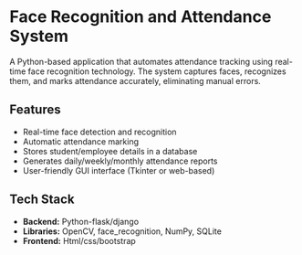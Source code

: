 # Face Recognition and Attendance System

A Python-based application that automates attendance tracking using real-time face recognition technology. The system captures faces, recognizes them, and marks attendance accurately, eliminating manual errors.

## Features
- Real-time face detection and recognition
- Automatic attendance marking
- Stores student/employee details in a database
- Generates daily/weekly/monthly attendance reports
- User-friendly GUI interface (Tkinter or web-based)

## Tech Stack
- **Backend:** Python-flask/django
- **Libraries:** OpenCV, face_recognition, NumPy, SQLite
- **Frontend:** Html/css/bootstrap
